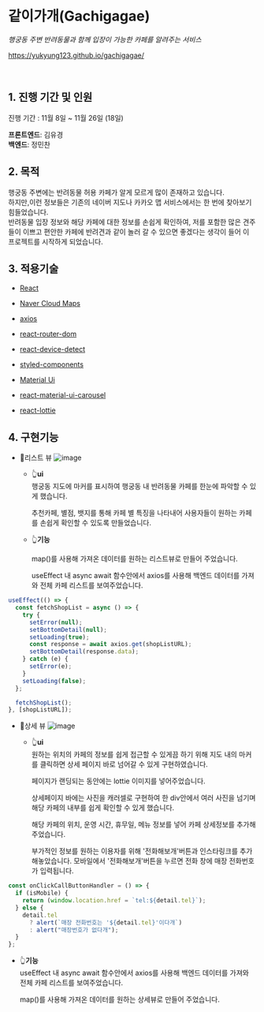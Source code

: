 # 같이가개(Gachigagae)

<i>행궁동 주변 반려동물과 함께 입장이 가능한 카페를 알려주는 서비스</i>

https://yukyung123.github.io/gachigagae/

<br>

## 1. 진행 기간 및 인원

진행 기간 : 11월 8일 ~ 11월 26일 (18일)

**프론트엔드**: 김유경  
**백엔드**: 정민찬

## 2. 목적

행궁동 주변에는 반려동물 허용 카페가 알게 모르게 많이 존재하고 있습니다.  
하지만,이런 정보들은 기존의 네이버 지도나 카카오 맵 서비스에서는 한 번에 찾아보기 힘들었습니다.  
반려동물 입장 정보와 해당 카페에 대한 정보를 손쉽게 확인하여,
저를 포함한 많은 견주들이 이쁘고 편안한 카페에 반려견과 같이 놀러 갈 수 있으면 좋겠다는 생각이 들어 이 프로젝트를 시작하게 되었습니다.

## 3. 적용기술

- [React](https://ko.reactjs.org/)

- [Naver Cloud Maps](https://www.ncloud.com/product/applicationService/maps)

- [axios](https://www.npmjs.com/package/axios)

- [react-router-dom](https://www.npmjs.com/package/react-router-dom)

- [react-device-detect](https://www.npmjs.com/package/react-device-detect)

- [styled-components](https://styled-components.com/)

- [Material Ui](https://mui.com/)

- [react-material-ui-carousel](https://www.npmjs.com/package/react-material-ui-carousel)

- [react-lottie](https://www.npmjs.com/package/react-lottie)

## 4. 구현기능

- 👀리스트 뷰
  ![image](https://user-images.githubusercontent.com/49505843/143827670-bfea0d03-a190-4f40-a0f7-a721eb2e45af.png)

  - 👆**ui**  
    행궁동 지도에 마커를 표시하여 행궁동 내 반려동물 카페를 한눈에 파악할 수 있게 했습니다.

    추천카페, 별점, 뱃지를 통해 카페 별 특징을 나타내어 사용자들이 원하는 카페를 손쉽게 확인할 수 있도록 만들었습니다.

  - 👆**기능**

    map()를 사용해 가져온 데이터를 원하는 리스트뷰로 만들어 주었습니다.

    useEffect 내 async await 함수안에서 axios를 사용해 백엔드 데이터를 가져와 전체 카페 리스트를 보여주었습니다.

```jsx
useEffect(() => {
  const fetchShopList = async () => {
    try {
      setError(null);
      setBottomDetail(null);
      setLoading(true);
      const response = await axios.get(shopListURL);
      setBottomDetail(response.data);
    } catch (e) {
      setError(e);
    }
    setLoading(false);
  };

  fetchShopList();
}, [shopListURL]);
```

- 👀상세 뷰
  ![image](https://user-images.githubusercontent.com/49505843/143827742-19c5ead9-4cad-4af2-8100-ce8eabf8029e.png)

  - 👆**ui**  
    원하는 위치의 카페의 정보를 쉽게 접근할 수 있게끔 하기 위해 지도 내의 마커를 클릭하면 상세 페이지 바로 넘어갈 수 있게 구현하였습니다.

    페이지가 랜딩되는 동안에는 lottie 이미지를 넣어주었습니다.

    상세페이지 바에는 사진을 캐러셀로 구현하여 한 div안에서 여러 사진을 넘기며 해당 카페의 내부를 쉽게 확인할 수 있게 했습니다.

    해당 카페의 위치, 운영 시간, 휴무일, 메뉴 정보를 넣어 카페 상세정보를 추가해주었습니다.

    부가적인 정보를 원하는 이용자를 위해 '전화해보개'버튼과 인스타링크를 추가해놓았습니다. 모바일에서 '전화해보개'버튼을 누르면 전화 창에 매장 전화번호가 입력됩니다.

```jsx
const onClickCallButtonHandler = () => {
  if (isMobile) {
    return (window.location.href = `tel:${detail.tel}`);
  } else {
    detail.tel
      ? alert(`매장 전화번호는 '${detail.tel}'이다개`)
      : alert("매장번호가 없다개");
  }
};
```

- 👆**기능**  
  useEffect 내 async await 함수안에서 axios를 사용해 백엔드 데이터를 가져와 전체 카페 리스트를 보여주었습니다.

  map()를 사용해 가져온 데이터를 원하는 상세뷰로 만들어 주었습니다.

